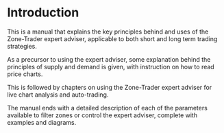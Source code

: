 # Introduction

This is a manual that explains the key principles behind and uses of the Zone-Trader expert adviser, applicable to both short and long term trading strategies.

As a precursor to using the expert adviser, some explanation behind the principles of supply and demand is given, with instruction on how to read price charts.

This is followed by chapters on using the Zone-Trader expert adviser for live chart analysis and auto-trading.

The manual ends with a detailed description of each of the parameters available to filter zones or control the expert adviser, complete with examples and diagrams.

